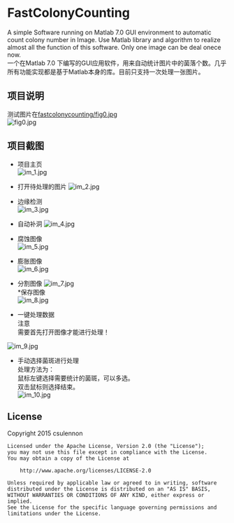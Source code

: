 FastColonyCounting 
==================

A simple Software running on Matlab 7.0 GUI environment to automatic count  colony number in Image. Use Matlab library and algorithm to realize almost all the function of this software. Only one image can be deal onece now.<br />
一个在Matlab 7.0 下编写的GUI应用软件，用来自动统计图片中的菌落个数。几乎所有功能实现都是基于Matlab本身的库。目前只支持一次处理一张图片。

项目说明
------------------
测试图片在[fastcolonycounting/fig0.jpg](fastcolonycounting/fig0.jpg)<br /> 
![fig0.jpg](fastcolonycounting/fig0.jpg)<br /> 

项目截图
------------------
* 项目主页<br />
![im_1.jpg](screen/im_01_main.png)<br />
* 打开待处理的图片
![im_2.jpg](screen/im_02_open.png)<br /> 

* 边缘检测<br />
![im_3.jpg](screen/im_03_edge.png)<br /> 
* 自动补洞
![im_4.jpg](screen/im_04_fillhole.png)<br /> 
* 腐蚀图像<br />
![im_5.jpg](screen/im_05_corrosion.png)<br /> 
* 膨胀图像<br />
![im_6.jpg](screen/im_06_expand.png)<br /> 
* 分割图像
![im_7.jpg](screen/im_07_split.png)<br /> 
*保存图像<br />
![im_8.jpg](screen/im_08_save.png)<br /> 
* 一键处理数据<br />
    注意<br /> 
    需要首先打开图像才能进行处理！<br />

![im_9.jpg](screen/im_09_onekey.png)<br /> 
* 手动选择菌斑进行处理<br /> 
    处理方法为：<br /> 
    鼠标左键选择需要统计的菌斑，可以多选。<br /> 
    双击鼠标则选择结束。<br /> 
![im_10.jpg](screen/im_10_sigle_area.png)<br /> 


License
-------
 Copyright 2015 csulennon

    Licensed under the Apache License, Version 2.0 (the "License");
    you may not use this file except in compliance with the License.
    You may obtain a copy of the License at

        http://www.apache.org/licenses/LICENSE-2.0

    Unless required by applicable law or agreed to in writing, software
    distributed under the License is distributed on an "AS IS" BASIS,
    WITHOUT WARRANTIES OR CONDITIONS OF ANY KIND, either express or implied.
    See the License for the specific language governing permissions and
    limitations under the License.
